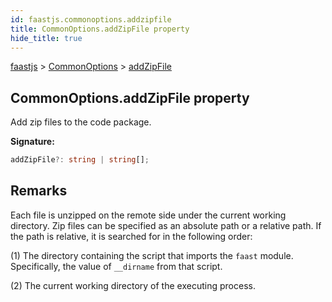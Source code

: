 ```yaml
---
id: faastjs.commonoptions.addzipfile
title: CommonOptions.addZipFile property
hide_title: true
---
```

[faastjs](./faastjs.md) &gt; [CommonOptions](./faastjs.commonoptions.md) &gt; [addZipFile](./faastjs.commonoptions.addzipfile.md)

## CommonOptions.addZipFile property

Add zip files to the code package.

<b>Signature:</b>

```typescript
addZipFile?: string | string[];
```

## Remarks

Each file is unzipped on the remote side under the current working directory. Zip files can be specified as an absolute path or a relative path. If the path is relative, it is searched for in the following order:

(1) The directory containing the script that imports the `faast` module. Specifically, the value of `__dirname` from that script.

(2) The current working directory of the executing process.
